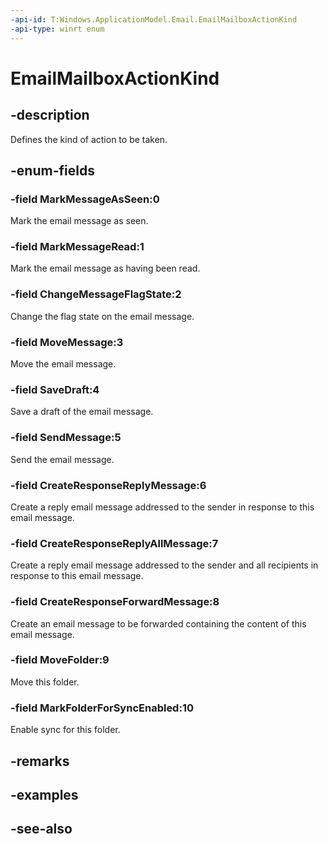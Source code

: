 ```yaml
---
-api-id: T:Windows.ApplicationModel.Email.EmailMailboxActionKind
-api-type: winrt enum
---
```


<!-- Enumeration syntax
public enum Windows.ApplicationModel.Email.EmailMailboxActionKind : int
-->

# EmailMailboxActionKind

## -description
Defines the kind of action to be taken.

## -enum-fields
### -field MarkMessageAsSeen:0
Mark the email message as seen.

### -field MarkMessageRead:1
Mark the email message as having been read.

### -field ChangeMessageFlagState:2
Change the flag state on the email message.

### -field MoveMessage:3
Move the email message.

### -field SaveDraft:4
Save a draft of the email message.

### -field SendMessage:5
Send the email message.

### -field CreateResponseReplyMessage:6
Create a reply email message addressed to the sender in response to this email message.

### -field CreateResponseReplyAllMessage:7
Create a reply email message addressed to the sender and all recipients in response to this email message.

### -field CreateResponseForwardMessage:8
Create an email message to be forwarded containing the content of this email message.

### -field MoveFolder:9
Move this folder.

### -field MarkFolderForSyncEnabled:10
Enable sync for this folder.


## -remarks

## -examples

## -see-also
